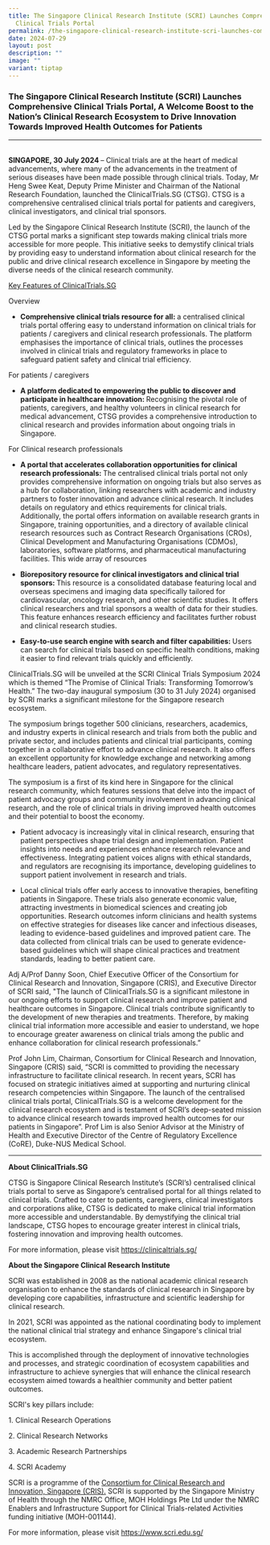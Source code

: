 ```yaml
---
title: The Singapore Clinical Research Institute (SCRI) Launches Comprehensive
  Clinical Trials Portal
permalink: /the-singapore-clinical-research-institute-scri-launches-comprehensive-clinical-trials-portal/
date: 2024-07-29
layout: post
description: ""
image: ""
variant: tiptap
---
```

<h3>The Singapore Clinical Research Institute (SCRI) Launches Comprehensive Clinical Trials Portal, A Welcome Boost to the Nation’s Clinical Research Ecosystem to Drive Innovation Towards Improved Health Outcomes for Patients</h3>
<p></p>
<p></p>
<hr>
<p></p>
<p>
<br><strong>SINGAPORE, 30 July 2024 </strong>–&nbsp;Clinical trials are at
the heart of medical advancements, where many of the advancements in the
treatment of serious diseases have been made possible through clinical
trials. Today, Mr Heng Swee Keat, Deputy Prime Minister and Chairman of
the National Research Foundation, launched the ClinicalTrials․SG (CTSG).
CTSG is a comprehensive centralised clinical trials portal for patients
and caregivers, clinical investigators, and clinical trial sponsors.&nbsp;</p>
<p>Led by the Singapore Clinical Research Institute (SCRI), the launch of
the CTSG portal marks a significant step towards making clinical trials
more accessible for more people. This initiative seeks to demystify clinical
trials by providing easy to understand information about clinical research
for the public and drive clinical research excellence in Singapore by meeting
the diverse needs of the clinical research community.&nbsp;</p>
<p></p>
<p><u>Key Features of ClinicalTrials.SG</u>
</p>
<p>Overview&nbsp;</p>
<ul data-tight="true" class="tight">
<li>
<p><strong>Comprehensive clinical trials resource for all: </strong>a centralised
clinical trials portal offering easy to understand information on clinical
trials for patients / caregivers and clinical research professionals. The
platform emphasises the importance of clinical trials, outlines the processes
involved in clinical trials and regulatory frameworks in place to safeguard
patient safety and clinical trial efficiency.&nbsp;</p>
</li>
</ul>
<p></p>
<p>For patients / caregivers&nbsp;</p>
<ul data-tight="true" class="tight">
<li>
<p><strong>A platform dedicated to empowering the public to discover and participate in healthcare innovation: </strong>Recognising
the pivotal role of patients, caregivers, and healthy volunteers in clinical
research for medical advancement, CTSG provides a comprehensive introduction
to clinical research and provides information about ongoing trials in Singapore.&nbsp;</p>
</li>
</ul>
<p></p>
<p>For Clinical research professionals&nbsp;</p>
<ul data-tight="true" class="tight">
<li>
<p><strong>A portal that accelerates collaboration opportunities for clinical research professionals: </strong>The
centralised clinical trials portal not only provides comprehensive information
on ongoing trials but also serves as a hub for collaboration, linking researchers
with academic and industry partners to foster innovation and advance clinical
research. It includes details on regulatory and ethics requirements for
clinical&nbsp;trials. Additionally, the portal offers information on available
research grants in Singapore, training opportunities, and a directory of
available clinical research resources such as Contract Research Organisations
(CROs), Clinical Development and Manufacturing Organisations (CDMOs), laboratories,
software platforms, and pharmaceutical manufacturing facilities. This wide
array of resources&nbsp;</p>
<p></p>
</li>
<li>
<p><strong>Biorepository resource for clinical investigators and clinical trial sponsors: </strong>This
resource is a consolidated database featuring local and overseas specimens
and imaging data specifically tailored for cardiovascular, oncology research,
and other scientific studies. It offers clinical researchers and trial
sponsors a wealth of data for their studies. This feature enhances research
efficiency and facilitates further robust and clinical research studies.&nbsp;</p>
<p></p>
</li>
<li>
<p><strong>Easy-to-use search engine with search and filter capabilities: </strong>Users
can search for clinical trials based on specific health conditions, making
it easier to find relevant trials quickly and efficiently.</p>
</li>
</ul>
<p>ClinicalTrials․SG will be unveiled at the SCRI Clinical Trials Symposium
2024 which is themed “The Promise of Clinical Trials: Transforming Tomorrow’s
Health.” The two-day inaugural symposium (30 to 31 July 2024) organised
by SCRI marks a significant milestone for the Singapore research ecosystem.&nbsp;</p>
<p>The symposium brings together 500 clinicians, researchers, academics,
and industry experts in clinical research and trials from both the public
and private sector, and includes patients and clinical trial participants,
coming together in a collaborative effort to advance clinical research.
It also offers an excellent opportunity for knowledge exchange and networking
among healthcare leaders, patient advocates, and regulatory representatives.&nbsp;</p>
<p>The symposium is a first of its kind here in Singapore for the clinical
research community, which features sessions that delve into the impact
of patient advocacy groups and community involvement in advancing clinical
research, and the role of clinical trials in driving improved health outcomes
and their potential to boost the economy.&nbsp;&nbsp;</p>
<ul data-tight="true" class="tight">
<li>
<p>Patient advocacy is increasingly vital in clinical research, ensuring
that patient perspectives shape trial design and implementation. Patient
insights into needs and experiences enhance research relevance and effectiveness.
Integrating patient voices aligns with ethical standards, and regulators
are recognising its importance, developing guidelines to support patient
involvement in research and trials.&nbsp;</p>
<p></p>
</li>
<li>
<p>Local clinical trials offer early access to innovative therapies, benefiting
patients in Singapore. These trials also generate economic value, attracting
investments in biomedical sciences and creating job opportunities. Research
outcomes inform clinicians and health systems on effective strategies for
diseases like cancer and infectious diseases, leading to evidence-based
guidelines and improved patient care. The data collected from clinical
trials can be used to generate evidence-based guidelines which will shape
clinical practices and treatment standards, leading to better patient care.&nbsp;</p>
</li>
</ul>
<p>Adj A/Prof Danny Soon, Chief Executive Officer of the Consortium for Clinical
Research and Innovation, Singapore (CRIS), and Executive Director of SCRI
said, "The launch of ClinicalTrials․SG is a significant milestone in our
ongoing efforts to support clinical research and improve patient and healthcare
outcomes in Singapore. Clinical trials contribute significantly to the
development of new therapies and treatments. Therefore, by making clinical
trial information more accessible and easier to understand, we hope to
encourage greater awareness on clinical trials among the public and enhance
collaboration for clinical research professionals.”&nbsp;</p>
<p>Prof John Lim, Chairman, Consortium for Clinical Research and Innovation,
Singapore (CRIS) said, “SCRI is committed to providing the necessary infrastructure
to facilitate clinical research. In recent years, SCRI has focused on strategic
initiatives aimed at supporting and nurturing clinical research competencies
within Singapore. The launch of the centralised clinical trials portal,
ClinicalTrials․SG is a welcome development for the clinical research ecosystem
and is testament of SCRI’s deep-seated mission to advance clinical research
towards improved health outcomes for our patients in Singapore”. Prof Lim
is also Senior Advisor at the Ministry of Health and Executive Director
of the Centre of Regulatory Excellence (CoRE), Duke-NUS Medical School.&nbsp;</p>
<p></p>
<p></p>
<hr>
<p></p>
<p><strong>About ClinicalTrials․SG&nbsp;</strong>
</p>
<p>CTSG is Singapore Clinical Research Institute’s (SCRI’s) centralised clinical
trials portal to serve as Singapore’s centralised portal for all things
related to clinical trials. Crafted to cater to patients, caregivers, clinical
investigators and corporations alike, CTSG is dedicated to make clinical
trial information more accessible and understandable. By demystifying the
clinical trial landscape, CTSG hopes to encourage greater interest in clinical
trials, fostering innovation and improving health outcomes.&nbsp;</p>
<p>For more information, please visit <a href="https://clinicaltrials.sg/" rel="noopener noreferrer nofollow" target="_blank">https://clinicaltrials.sg/</a>&nbsp;</p>
<p></p>
<p></p>
<p><strong>About the Singapore Clinical Research Institute&nbsp;</strong>
</p>
<p>SCRI was established in 2008 as the national academic clinical research
organisation to enhance the standards of clinical research in Singapore
by developing core capabilities, infrastructure and scientific leadership
for clinical research.&nbsp;</p>
<p>In 2021, SCRI was appointed as the national coordinating body to implement
the national clinical trial strategy and enhance Singapore's clinical trial
ecosystem.&nbsp;</p>
<p>This is accomplished through the deployment of innovative technologies
and processes, and strategic coordination of ecosystem capabilities and
infrastructure to achieve synergies that will enhance the clinical research
ecosystem aimed towards a healthier community and better patient outcomes.&nbsp;</p>
<p>SCRI's key pillars include:&nbsp;</p>
<p>1. Clinical Research Operations&nbsp;</p>
<p>2. Clinical Research Networks&nbsp;</p>
<p>3. Academic Research Partnerships&nbsp;</p>
<p>4. SCRI Academy&nbsp;</p>
<p>SCRI is a programme of the <a href="cris.sg" rel="noopener noreferrer nofollow" target="_blank">Consortium for Clinical Research and Innovation, Singapore (CRIS).</a> SCRI
is supported by the Singapore Ministry of Health through the NMRC Office,
MOH Holdings Pte Ltd under the NMRC Enablers and Infrastructure Support
for Clinical Trials-related Activities funding initiative (MOH-001144).&nbsp;</p>
<p>For more information, please visit <a href="https://www.scri.edu.sg/" rel="noopener noreferrer nofollow" target="_blank">https://www.scri.edu.sg/</a>&nbsp;</p>
<p></p>